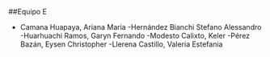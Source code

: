 ##Equipo E
- Camana Huapaya, Ariana Maria
-Hernández Bianchi Stefano Alessandro
-Huarhuachi Ramos, Garyn Fernando
-Modesto Calixto, Keler
-Pérez Bazán, Eysen Christopher
-Llerena Castillo, Valeria Estefania
